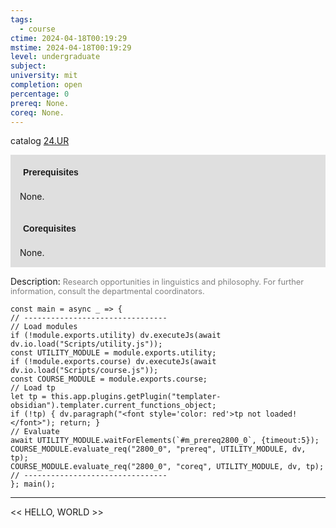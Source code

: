 ```yaml
---
tags:
  - course
ctime: 2024-04-18T00:19:29
mstime: 2024-04-18T00:19:29
level: undergraduate
subject: 
university: mit
completion: open
percentage: 0
prereq: None.
coreq: None.
---
```


catalog [24.UR](http://student.mit.edu/catalog/m24b.html#24.UR)

<span style="display: block; padding: 15px; background-color: rgb(100, 100, 100, 0.2);"><font id="m_prereq2800_0" style="display: block; font-family: Arial, sans-serif; font-weight: bold; padding: 5px">Prerequisites</font><br><span id="prereq2800_0">None.</span></span>
<span style="display: block; padding: 15px; background-color: rgb(100, 100, 100, 0.2);"><font id="m_coreq2800_0" style="display: block; font-family: Arial, sans-serif; font-weight: bold; padding: 5px">Corequisites</font><br><span id="coreq2800_0">None.</span></span>

<font style="">Description:</font>
<font style="color: grey; font-size: 0.8rem;">Research opportunities in linguistics and philosophy. For further information, consult the departmental coordinators.</font>

```dataviewjs
const main = async _ => {
// --------------------------------
// Load modules
if (!module.exports.utility) dv.executeJs(await dv.io.load("Scripts/utility.js"));
const UTILITY_MODULE = module.exports.utility;
if (!module.exports.course) dv.executeJs(await dv.io.load("Scripts/course.js"));
const COURSE_MODULE = module.exports.course;
// Load tp
let tp = this.app.plugins.getPlugin("templater-obsidian").templater.current_functions_object;
if (!tp) { dv.paragraph("<font style='color: red'>tp not loaded!</font>"); return; }
// Evaluate
await UTILITY_MODULE.waitForElements(`#m_prereq2800_0`, {timeout:5});
COURSE_MODULE.evaluate_req("2800_0", "prereq", UTILITY_MODULE, dv, tp);
COURSE_MODULE.evaluate_req("2800_0", "coreq", UTILITY_MODULE, dv, tp);
// --------------------------------
}; main();
```

---

<< HELLO, WORLD >>
